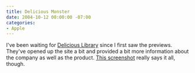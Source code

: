 ```yaml
---
title: Delicious Monster
date: 2004-10-12 00:00:00 -07:00
categories:
- Apple
---
```


<p>
I've been waiting for <a href="http://www.delicious-monster.com/">Delicious Library</a> since I first saw the previews. They've opened up the site a bit and provided a bit more information about the company as well as the product. <a href="http://www.delicious-monster.com/downloads/Library-Cover-Desktop.jpg">This screenshot</a> really says it all, though.
</p>
